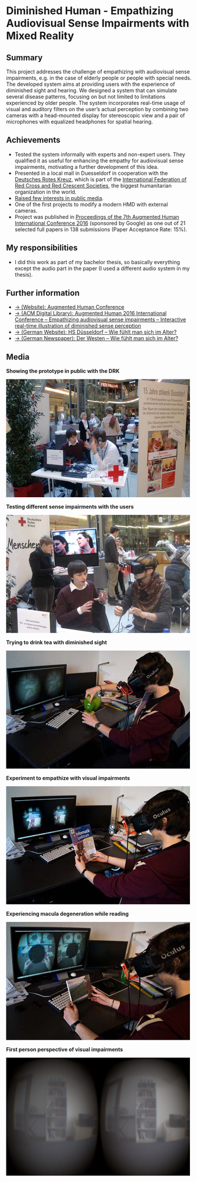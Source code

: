 # Diminished Human - Empathizing Audiovisual Sense Impairments with Mixed Reality
## Summary
This project addresses the challenge of empathizing with audiovisual sense impairments, e.g. in the case of elderly people or people with special needs. The developed system aims at providing users with the experience of diminished sight and hearing. We designed a system that can simulate several disease patterns, focusing on but not limited to limitations experienced by older people. The system incorporates real-time usage of visual and auditory filters on the user’s actual perception by combining two cameras with a head-mounted display for stereoscopic view and a pair of microphones with equalized headphones for spatial hearing.

## Achievements
* Tested the system informally with experts and non-expert users. They qualified it as useful for enhancing the empathy for audiovisual sense impairments, motivating a further development of this idea.
* Presented in a local mall in Duesseldorf in cooperation with the <a href="https://www.drk.de/en/" target="_blank">Deutsches Rotes Kreuz</a>, which is part of the <a href="https://en.wikipedia.org/wiki/International_Federation_of_Red_Cross_and_Red_Crescent_Societies" target="_blank">International Federation of Red Cross and Red Crescent Societies</a>, the biggest humanitarian organization in the world.
* [Raised few interests in public media](#further-information).
* One of the first projects to modify a modern HMD with external cameras.
* Project was published in <a href="http://dl.acm.org/citation.cfm?id=2875226" target="_blank">Proceedings of the 7th Augmented Human International Conference 2016</a> (sponsored by Google) as one out of 21 selected full papers in 138 submissions (Paper Acceptance Rate: 15%).

## My responsibilities
* I did this work as part of my bachelor thesis, so basically everything except the audio part in the paper (I used a different audio system in my thesis).

## Further information
<ul>
	<li><a href="http://www.augmented-human.com/" target="_blank">&#8594; (Website): Augmented Human Conference</a></li>
	<li><a href="http://dl.acm.org/citation.cfm?id=2875226" target="_blank">&#8594; (ACM Digital Library): Augmented Human 2016 International Conference – Empathizing audiovisual sense impairments – Interactive real-time illustration of diminished sense perception</a></li>
	<li><a href="http://medien.hs-duesseldorf.de/personen/geiger/alterssimulation" target="_blank">&#8594; (German Website): HS Düsseldorf – Wie fühlt man sich im Alter?</a></li>
	<li><a href="http://www.derwesten.de/nrz/staedte/duesseldorf/so-fuehlt-man-sich-im-alter-aimp-id10307382.html" target="_blank">&#8594; (German Newspaper): Der Westen – Wie fühlt man sich im Alter?</a></li>
</ul>

## Media
**Showing the prototype in public with the DRK**

![Showing the prototype in public with the DRK](Images/prototype_demonstration1.jpg)

**Testing different sense impairments with the users**

![Testing different sense impairments with the users](Images/prototype_demonstration2.jpg)

**Trying to drink tea with diminished sight**

![Trying to drink tea with diminished sight](Images/visualImpairment1.jpg)

**Experiment to empathize with visual impairments**

![Experiment to empathize with visual impairments](Images/visualImpairment2.jpg)

**Experiencing macula degeneration while reading**

![Experiencing macula degeneration while reading](Images/visualImpairment3.jpg)

**First person perspective of visual impairments**

![First person perspective of visual impairments](Images/mixed_reality_sight.png)
